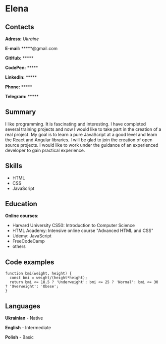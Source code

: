# Elena 

## Contacts
**Adress:**  *Ukraine* 

**E-mail:** *****@gmail.com 

**GitHub:** ***** 

**CodePen:** *****

**LinkedIn:** ***** 

**Phone:** *****

**Telegram:** *****

## Summary
I like programming. It is fascinating and interesting. I have completed several training projects and now I would like to take part in the creation of a real project. My goal is to learn a pure JavaScript at a good level and learn the React and Angular libraries. I will be glad to join the creation of open source projects. I would like to work under the guidance of an experienced developer to gain practical experience.

## Skills
* HTML
* CSS
* JavaScript 

## Education
**Online courses:**
* Harvard University CS50: Introduction to Computer Science
* HTML Academy: Intensive online course "Advanced HTML and CSS"
* Udemy: JavaScript
* FreeCodeCamp
* others

## Code examples
```
function bmi(weight, height) {
  const bmi = weight/(height*height);
  return bmi <= 18.5 ? 'Underweight': bmi <= 25 ? 'Normal': bmi <= 30 ? 'Overweight': 'Obese';
}
```

## Languages
**Ukrainian** - Native 

**English** - Intermediate 

**Polish** - Basic 
